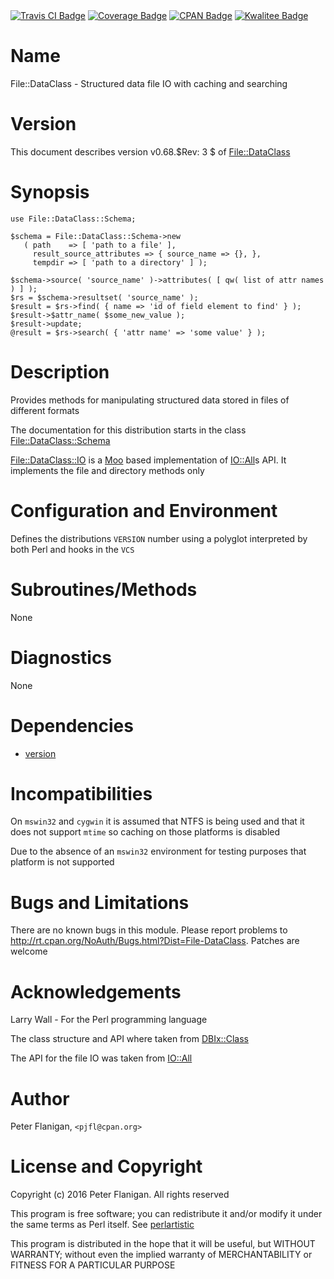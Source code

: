 <div>
    <a href="https://travis-ci.org/pjfl/p5-file-dataclass"><img src="https://travis-ci.org/pjfl/p5-file-dataclass.svg?branch=master" alt="Travis CI Badge"></a>
    <a href="https://roxsoft.co.uk/coverage/report/file-dataclass/latest"><img src="https://roxsoft.co.uk/coverage/badge/file-dataclass/latest" alt="Coverage Badge"></a>
    <a href="http://badge.fury.io/pl/File-DataClass"><img src="https://badge.fury.io/pl/File-DataClass.svg" alt="CPAN Badge"></a>
    <a href="http://cpants.cpanauthors.org/dist/File-DataClass"><img src="http://cpants.cpanauthors.org/dist/File-DataClass.png" alt="Kwalitee Badge"></a>
</div>

# Name

File::DataClass - Structured data file IO with caching and searching

# Version

This document describes version v0.68.$Rev: 3 $ of [File::DataClass](https://metacpan.org/pod/File::DataClass)

# Synopsis

    use File::DataClass::Schema;

    $schema = File::DataClass::Schema->new
       ( path    => [ 'path to a file' ],
         result_source_attributes => { source_name => {}, },
         tempdir => [ 'path to a directory' ] );

    $schema->source( 'source_name' )->attributes( [ qw( list of attr names ) ] );
    $rs = $schema->resultset( 'source_name' );
    $result = $rs->find( { name => 'id of field element to find' } );
    $result->$attr_name( $some_new_value );
    $result->update;
    @result = $rs->search( { 'attr name' => 'some value' } );

# Description

Provides methods for manipulating structured data stored in files of
different formats

The documentation for this distribution starts in the class
[File::DataClass::Schema](https://metacpan.org/pod/File::DataClass::Schema)

[File::DataClass::IO](https://metacpan.org/pod/File::DataClass::IO) is a [Moo](https://metacpan.org/pod/Moo) based implementation of [IO::All](https://metacpan.org/pod/IO::All)s API.
It implements the file and directory methods only

# Configuration and Environment

Defines the distributions `VERSION` number using a polyglot interpreted by
both Perl and hooks in the `VCS`

# Subroutines/Methods

None

# Diagnostics

None

# Dependencies

- [version](https://metacpan.org/pod/version)

# Incompatibilities

On `mswin32` and `cygwin` it is assumed that NTFS is being used and
that it does not support `mtime` so caching on those platforms is
disabled

Due to the absence of an `mswin32` environment for testing purposes that
platform is not supported

# Bugs and Limitations

There are no known bugs in this module. Please report problems to
http://rt.cpan.org/NoAuth/Bugs.html?Dist=File-DataClass. Patches are
welcome

# Acknowledgements

Larry Wall - For the Perl programming language

The class structure and API where taken from [DBIx::Class](https://metacpan.org/pod/DBIx::Class)

The API for the file IO was taken from [IO::All](https://metacpan.org/pod/IO::All)

# Author

Peter Flanigan, `<pjfl@cpan.org>`

# License and Copyright

Copyright (c) 2016 Peter Flanigan. All rights reserved

This program is free software; you can redistribute it and/or modify it
under the same terms as Perl itself. See [perlartistic](https://metacpan.org/pod/perlartistic)

This program is distributed in the hope that it will be useful,
but WITHOUT WARRANTY; without even the implied warranty of
MERCHANTABILITY or FITNESS FOR A PARTICULAR PURPOSE
